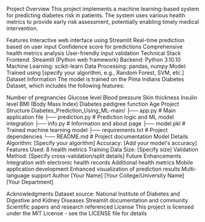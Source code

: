 Project Overview
This project implements a machine learning-based system for predicting diabetes risk in patients. The system uses various health metrics to provide early risk assessment, potentially enabling timely medical intervention.

Features
Interactive web interface using Streamlit
Real-time prediction based on user input
Confidence score for predictions
Comprehensive health metrics analysis
User-friendly input validation
Technical Stack
Frontend: Streamlit (Python web framework)
Backend: Python 3.10.10
Machine Learning: scikit-learn
Data Processing: pandas, numpy
Model: Trained using [specify your algorithm, e.g., Random Forest, SVM, etc.]
Dataset Information
The model is trained on the Pima Indians Diabetes Dataset, which includes the following features:

Number of pregnancies
Glucose level
Blood pressure
Skin thickness
Insulin level
BMI (Body Mass Index)
Diabetes pedigree function
Age
Project Structure
Diabetes_Prediction_Using_ML-main/
├── app.py              # Main application file
├── prediction.py       # Prediction logic and ML model integration
├── info.py            # Information and about page
├── model.pkl          # Trained machine learning model
├── requirements.txt    # Project dependencies
└── README.md          # Project documentation
Model Details
Algorithm: [Specify your algorithm]
Accuracy: [Add your model's accuracy]
Features Used: 8 health metrics
Training Data Size: [Specify size]
Validation Method: [Specify cross-validation/split details]
Future Enhancements
Integration with electronic health records
Additional health metrics
Mobile application development
Enhanced visualization of prediction results
Multi-language support
Author
[Your Name] [Your College/University Name] [Your Department]

Acknowledgments
Dataset source: National Institute of Diabetes and Digestive and Kidney Diseases
Streamlit documentation and community
Scientific papers and research referenced
License
This project is licensed under the MIT License - see the LICENSE file for details
